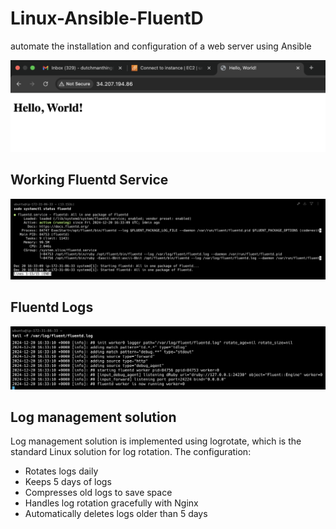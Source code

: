# Linux-Ansible-FluentD
automate the installation and configuration of a web server using Ansible

![nginx hello world](./images/hello-world.png)

## Working Fluentd Service
![fluentd-service](./images/fluentd-service.png)

## Fluentd Logs
![fluentd-logs](./images/fluentd-logs.png)


## Log management solution

Log management solution is implemented using logrotate, which is the standard Linux solution for log rotation. 
The configuration:
- Rotates logs daily
- Keeps 5 days of logs
- Compresses old logs to save space
- Handles log rotation gracefully with Nginx
- Automatically deletes logs older than 5 days